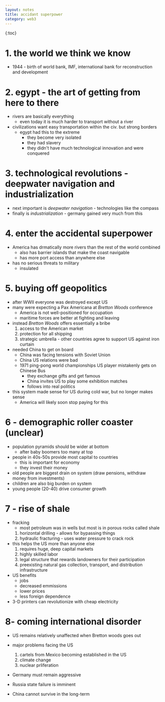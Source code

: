 ```yaml
---
layout: notes
title: accidant superpower
category: web3
---
```


{:toc}

# 1. the world we think we know

- 1944 - birth of world bank, IMF, international bank for reconstruction and development

# 2. egypt - the art of getting from here to there

- rivers are basically everything
  - even today it is much harder to transport without a river
- civilizations want easy transportation within the civ. but strong borders
  - egypt had this to the extreme
    - they become very isolated
    - they had slavery
    - they didn't have much technological innovation and were conquered

# 3. technological revolutions - deepwater navigation and industrialization

- next important is _deepwater navigation_ - technologies like the compass
- finally is _industrialization_ - germany gained very much from this

# 4. enter the accidental superpower

- America has drmatically more rivers than the rest of the world combined
  - also has barrier islands that make the coast navigable
  - has more port access than anywhere else
- has no serious threats to military
  - insulated

# 5. buying off geopolitics

- after WWII everyone was destroyed except US
- many were expecting a Pax Americana at _Bretton Woods_ conference
  - America is not well-positioned for occupation
  - maritime forces are better at fighting and leaving
- instead _Bretton Woods_ offers essentially a bribe
  1.  access to the American market
  2.  protection for all shipping
  3.  strategic umbrella - other countries agree to support US against iron curtain
- needed China to get on board
  - China was facing tensions with Soviet Union
  - China US relations were bad
  - 1971 ping-pong world championships US player mistakenly gets on Chinese Bus
    - they exchange gifts and get famous
    - China invites US to play some exhibition matches
    - follows into real politics
- this system made sense for US during cold war, but no longer makes sense
  - America will likely soon stop paying for this

# 6 - demographic roller coaster (unclear)

- population pyramids should be wider at bottom
  - after baby boomers too many at top
- people in 40s-50s provide most capital to countries
  - this is important for economy
  - they invest their money
- old people are biggest drain on system (draw pensions, withdraw money from investments)
- children are also big burden on system
- young people (20-40) drive consumer growth

# 7 - rise of shale

- fracking
  - most petroleum was in wells but most is in porous rocks called shale
  1.  horizontal drilling - allows for bypassing things
  2.  hydraulic fracturing - uses water pressure to crack rock
- this helps the US more than anyone else
  1.  requires huge, deep capital markets
  2.  highly skilled labor
  3.  legal structure that rewards landowners for their participation
  4.  preexisting natural gas collection, transport, and distribution infrastructure
- US benefits
  - jobs
  - decreased emmissions
  - lower prices
  - less foreign dependence
- 3-D printers can revolutionize with cheap electricity

# 8- coming international disorder

- US remains relatively unaffected when Bretton woods goes out

- major problems facing the US

  1.  cartels from Mexico becoming established in the US
  2.  climate change
  3.  nuclear prliferation

- Germany must remain aggressive
- Russia state failure is imminent
- China cannot survive in the long-term
